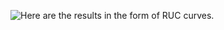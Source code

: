 ![Here are the results in the form of RUC curves.](https://github.com/mcusteau/Drug_Consumption_Classification/pictures/ruc_curves.png])
